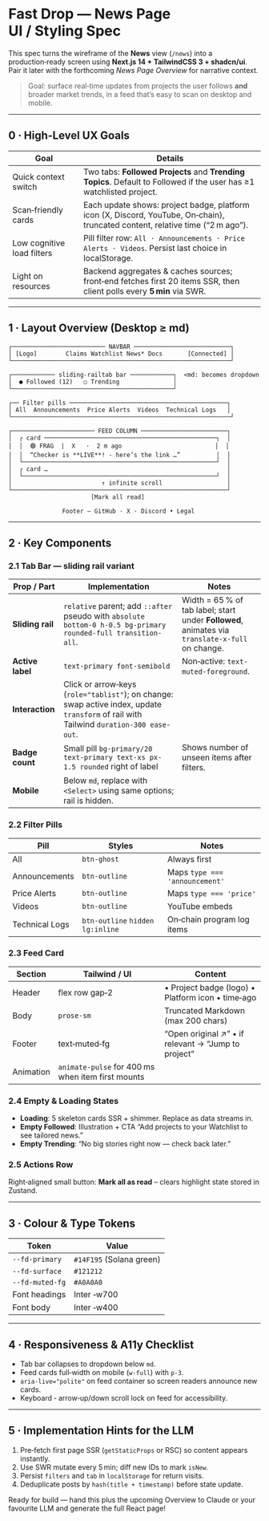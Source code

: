 # Fast Drop — **News Page** UI / Styling Spec

This spec turns the wireframe of the **News** view (`/news`) into a production‑ready screen using **Next.js 14 + TailwindCSS 3 + shadcn/ui**.  Pair it later with the forthcoming *News Page Overview* for narrative context.

> Goal: surface real‑time updates from projects the user follows **and** broader market trends, in a feed that’s easy to scan on desktop and mobile.

---

## 0 · High‑Level UX Goals

| Goal                       | Details                                                                                                                        |
| -------------------------- | ------------------------------------------------------------------------------------------------------------------------------ |
| Quick context switch       | Two tabs: **Followed Projects** and **Trending Topics**.  Default to Followed if the user has ≥1 watchlisted project.          |
| Scan‑friendly cards        | Each update shows: project badge, platform icon (X, Discord, YouTube, On‑chain), truncated content, relative time (“2 m ago”). |
| Low cognitive load filters | Pill filter row: `All · Announcements · Price Alerts · Videos`. Persist last choice in localStorage.                           |
| Light on resources         | Backend aggregates & caches sources; front‑end fetches first 20 items SSR, then client polls every **5 min** via SWR.          |

---

## 1 · Layout Overview (Desktop ≥ md)

```plaintext
┌────────────────────────── NAVBAR ───────────────────────────┐
│ [Logo]        Claims Watchlist News* Docs       [Connected] │
└─────────────────────────────────────────────────────────────┘

┌──────────── sliding‑railtab bar ────────────┐  <md: becomes dropdown
│  ● Followed (12)   ○ Trending               │
└─────────────────────────────────────────────┘

┌── Filter pills ────────────────────────────────────────────┐
│ All  Announcements  Price Alerts  Videos  Technical Logs   │
└─────────────────────────────────────────────────────────────┘

┌─────────────────────── FEED COLUMN ────────────────────────┐
│  ┌ card ────────────────────────────────────────────────┐  │
│  │  🟢 FRAG  |  X   ·  2 m ago                          │  │
│  │  “Checker is **LIVE**! ‑ here’s the link …”          │  │
│  └──────────────────────────────────────────────────────┘  │
│  ┌ card …                                                  │
│  └──────────────────────────────────────────────────────┘  │ 
│                         ↑ infinite scroll                  │
└────────────────────────────────────────────────────────────┘
                       [Mark all read]
                       
               Footer – GitHub · X · Discord • Legal              
```

---

## 2 · Key Components

### 2.1 Tab Bar  — sliding rail variant

| Prop / Part      | Implementation                                                                                                                          | Notes                                                                                           |
| ---------------- | --------------------------------------------------------------------------------------------------------------------------------------- | ----------------------------------------------------------------------------------------------- |
| **Sliding rail** | `relative` parent; add `::after` pseudo with `absolute bottom-0 h-0.5 bg-primary rounded-full transition-all`.                          | Width = 65 % of tab label; start under **Followed**, animates via `translate-x-full` on change. |
| **Active label** | `text-primary font-semibold`                                                                                                            | Non‑active: `text-muted-foreground`.                                                            |
| **Interaction**  | Click or arrow‑keys (`role="tablist"`); on change: swap active index, update `transform` of rail with Tailwind `duration-300 ease-out`. |                                                                                                 |
| **Badge count**  | Small pill `bg-primary/20 text-primary text-xs px-1.5 rounded` right of label                                                           | Shows number of unseen items after filters.                                                     |
| **Mobile**       | Below `md`, replace with `<Select>` using same options; rail is hidden.                                                                 |                                                                                                 |

### 2.2 Filter Pills

| Pill           | Styles                           | Notes                          |
| -------------- | -------------------------------- | ------------------------------ |
| All            | `btn-ghost`                      | Always first                   |
| Announcements  | `btn-outline`                    | Maps `type === 'announcement'` |
| Price Alerts   | `btn-outline`                    | Maps `type === 'price'`        |
| Videos         | `btn-outline`                    | YouTube embeds                 |
| Technical Logs | `btn-outline` `hidden lg:inline` | On‑chain program log items     |

### 2.3 Feed Card

| Section   | Tailwind / UI                                     | Content                                              |
| --------- | ------------------------------------------------- | ---------------------------------------------------- |
| Header    | flex row gap‑2                                    | • Project badge (logo) • Platform icon • time‑ago    |
| Body      | `prose-sm`                                        | Truncated Markdown (max 200 chars)                   |
| Footer    | text‑muted‑fg                                     | “Open original ↗︎” • if relevant → “Jump to project” |
| Animation | `animate‑pulse` for 400 ms when item first mounts |                                                      |

### 2.4 Empty & Loading States

- **Loading**: 5 skeleton cards SSR + shimmer.  Replace as data streams in.
- **Empty Followed**: Illustration + CTA “Add projects to your Watchlist to see tailored news.”
- **Empty Trending**: “No big stories right now — check back later.”

### 2.5 Actions Row

Right‑aligned small button: **Mark all as read** – clears highlight state stored in Zustand.

---

## 3 · Colour & Type Tokens

| Token           | Value                    |
| --------------- | ------------------------ |
| `--fd-primary`  | `#14F195` (Solana green) |
| `--fd-surface`  | `#121212`                |
| `--fd-muted-fg` | `#A0A0A0`                |
| Font headings   | Inter ‑w700              |
| Font body       | Inter ‑w400              |

---

## 4 · Responsiveness & A11y Checklist

- Tab bar collapses to dropdown below `md`.
- Feed cards full‑width on mobile (`w-full`) with `p-3`.
- `aria-live="polite"` on feed container so screen readers announce new cards.
- Keyboard ‑ arrow‑up/down scroll lock on feed for accessibility.

---

## 5 · Implementation Hints for the LLM

1. Pre‑fetch first page SSR (`getStaticProps` or RSC) so content appears instantly.
2. Use SWR mutate every 5 min; diff new IDs to mark `isNew`.
3. Persist `filters` and `tab` in `localStorage` for return visits.
4. Deduplicate posts by `hash(title + timestamp)` before state update.

Ready for build — hand this plus the upcoming Overview to Claude or your favourite LLM and generate the full React page!

